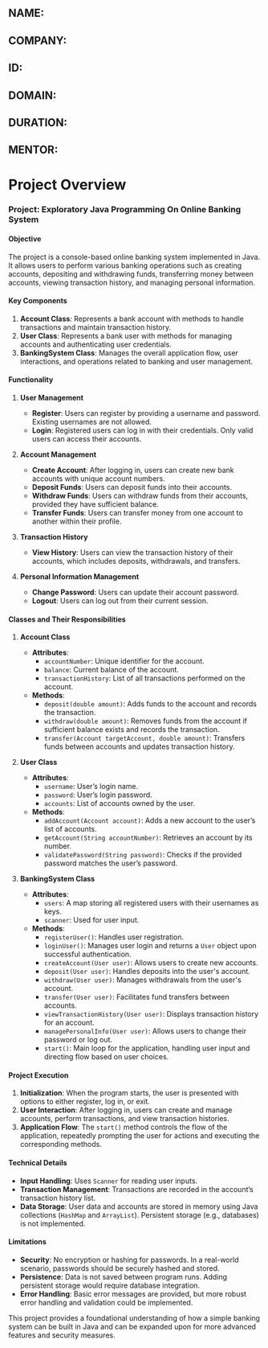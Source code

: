 
## **NAME**:
## **COMPANY**:
## **ID**:
## **DOMAIN**:
## **DURATION**:
## **MENTOR**:


# **Project Overview**

### **Project: Exploratory Java Programming On Online Banking System**
#### **Objective**
The project is a console-based online banking system implemented in Java. It allows users to perform various banking operations such as creating accounts, depositing and withdrawing funds, transferring money between accounts, viewing transaction history, and managing personal information.

#### **Key Components**
1. **Account Class**: Represents a bank account with methods to handle transactions and maintain transaction history.
2. **User Class**: Represents a bank user with methods for managing accounts and authenticating user credentials.
3. **BankingSystem Class**: Manages the overall application flow, user interactions, and operations related to banking and user management.

#### **Functionality**

1. **User Management**
   - **Register**: Users can register by providing a username and password. Existing usernames are not allowed.
   - **Login**: Registered users can log in with their credentials. Only valid users can access their accounts.

2. **Account Management**
   - **Create Account**: After logging in, users can create new bank accounts with unique account numbers.
   - **Deposit Funds**: Users can deposit funds into their accounts.
   - **Withdraw Funds**: Users can withdraw funds from their accounts, provided they have sufficient balance.
   - **Transfer Funds**: Users can transfer money from one account to another within their profile.

3. **Transaction History**
   - **View History**: Users can view the transaction history of their accounts, which includes deposits, withdrawals, and transfers.

4. **Personal Information Management**
   - **Change Password**: Users can update their account password.
   - **Logout**: Users can log out from their current session.

#### **Classes and Their Responsibilities**

1. **Account Class**
   - **Attributes**: 
     - `accountNumber`: Unique identifier for the account.
     - `balance`: Current balance of the account.
     - `transactionHistory`: List of all transactions performed on the account.
   - **Methods**: 
     - `deposit(double amount)`: Adds funds to the account and records the transaction.
     - `withdraw(double amount)`: Removes funds from the account if sufficient balance exists and records the transaction.
     - `transfer(Account targetAccount, double amount)`: Transfers funds between accounts and updates transaction history.

2. **User Class**
   - **Attributes**: 
     - `username`: User’s login name.
     - `password`: User’s login password.
     - `accounts`: List of accounts owned by the user.
   - **Methods**: 
     - `addAccount(Account account)`: Adds a new account to the user’s list of accounts.
     - `getAccount(String accountNumber)`: Retrieves an account by its number.
     - `validatePassword(String password)`: Checks if the provided password matches the user’s password.

3. **BankingSystem Class**
   - **Attributes**: 
     - `users`: A map storing all registered users with their usernames as keys.
     - `scanner`: Used for user input.
   - **Methods**: 
     - `registerUser()`: Handles user registration.
     - `loginUser()`: Manages user login and returns a `User` object upon successful authentication.
     - `createAccount(User user)`: Allows users to create new accounts.
     - `deposit(User user)`: Handles deposits into the user's account.
     - `withdraw(User user)`: Manages withdrawals from the user's account.
     - `transfer(User user)`: Facilitates fund transfers between accounts.
     - `viewTransactionHistory(User user)`: Displays transaction history for an account.
     - `managePersonalInfo(User user)`: Allows users to change their password or log out.
     - `start()`: Main loop for the application, handling user input and directing flow based on user choices.

#### **Project Execution**

1. **Initialization**: When the program starts, the user is presented with options to either register, log in, or exit.
2. **User Interaction**: After logging in, users can create and manage accounts, perform transactions, and view transaction histories.
3. **Application Flow**: The `start()` method controls the flow of the application, repeatedly prompting the user for actions and executing the corresponding methods.

#### **Technical Details**

- **Input Handling**: Uses `Scanner` for reading user inputs.
- **Transaction Management**: Transactions are recorded in the account’s transaction history list.
- **Data Storage**: User data and accounts are stored in memory using Java collections (`HashMap` and `ArrayList`). Persistent storage (e.g., databases) is not implemented.

#### **Limitations**

- **Security**: No encryption or hashing for passwords. In a real-world scenario, passwords should be securely hashed and stored.
- **Persistence**: Data is not saved between program runs. Adding persistent storage would require database integration.
- **Error Handling**: Basic error messages are provided, but more robust error handling and validation could be implemented.

This project provides a foundational understanding of how a simple banking system can be built in Java and can be expanded upon for more advanced features and security measures.
